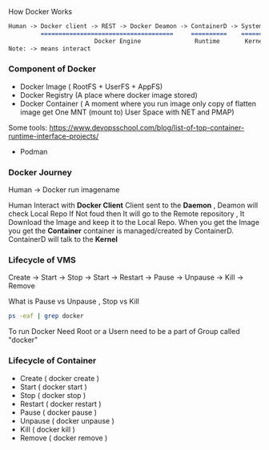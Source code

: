 
How Docker Works
```md
Human -> Docker client -> REST -> Docker Deamon -> ContainerD -> SystemD 
         =====================================     ==========    ======== 
                        Docker Engine               Runtime       Kernel
Note: -> means interact 
```

### Component of Docker
- Docker Image   ( RootFS + UserFS + AppFS)
- Docker Registry (A place where docker image stored)
- Docker Container ( A moment where you run image only copy of flatten image get One MNT (mount to) User Space with NET and PMAP)

Some tools: https://www.devopsschool.com/blog/list-of-top-container-runtime-interface-projects/
- Podman



### Docker Journey

Human  -> Docker run imagename

Human Interact with <b>Docker Client</b> Client sent to the <b>Daemon</b> , Deamon will check Local Repo If Not foud then It will go to the Remote repository , It Download the Image and keep it to the Local Repo. When you get the Image you get the <b>Container</b>  container is managed/created by ContainerD. ContainerD will talk to the <b>Kernel</b> 



### Lifecycle of VMS
Create -> Start -> Stop -> Start -> Restart -> Pause -> Unpause -> Kill -> Remove

What is Pause vs Unpause , Stop vs Kill

```sh
ps -eaf | grep docker
```


To run Docker Need Root or a Usern need to be a part of Group called "docker"

### Lifecycle of Container
- Create ( docker create )
- Start ( docker start )
- Stop  ( docker stop )
- Restart ( docker restart )
- Pause ( docker pause )
- Unpause ( docker unpause )
- Kill ( docker kill )
- Remove ( docker remove )







